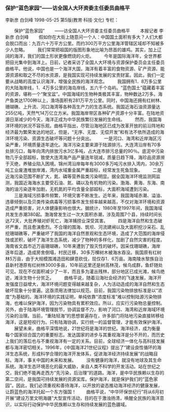 ### 保护“蓝色家园”——访全国人大环资委主任委员曲格平
李新彦  白剑峰
1998-05-25
第5版(教育·科技·文化)
专栏：

　　保护“蓝色家园”
　　——访全国人大环资委主任委员曲格平
　　本报记者  李新彦  白剑峰
　　假如你在大街上随意问一个人：中国国土面积有多大？人们大都会脱口而出：九百六十万平方公里。而约300万平方公里海洋管辖区域却不知被多少人忽略。
　　我们常常把祖国的版图形象地比喻为昂首的雄鸡。其实，加上辽阔的海洋，我们的国土形状更像燃烧的火炬。
　　今年是国际海洋年，全世界都把目光集中到海洋上。日前，记者采访了全国人大环境与资源保护委员会主任委员曲格平。他说，中国也是一个海洋大国，海洋有着丰富的食物资源、矿产资源、能源资源和取之不尽的水资源，是我国实现可持续发展的宝贵财富。因此，我们一定要从战略的高度认识海洋，增强全民族的海洋观念。
　　我国拥有1．8万多公里的大陆海岸线，1．4万多公里的海岛岸线，五六千个岛屿。“蓝色国土”蕴藏着丰富的资源，堪称一个“聚宝盆”。中国海域的生物种类极其丰富，物种数达2万多。海产鱼类达1700种以上，渔场面积有281万平方公里。同时，中国海还拥有红树林、珊瑚礁、上升流、河口海湾等各种高生产力的生态系统。我国近海石油资源量达255亿吨，天然气14万亿立方米。我国海岸带区各种矿产资源十分丰富。在陆地资源日渐减少的今天，海洋正成为中华民族繁衍发展的生命线。
　　然而，我国海洋环境的状况不容乐观。曲格平指出，尽管沿海地区已成为改革开放的前沿阵地和经济最为繁荣发达的地区，但是，“无序、无度、无偿开发”和有法不依所造成的海洋环境污染、资源生态破坏等问题十分突出。
　　一是河口、海湾和近岸海区污染严重，环境质量逐年退化。海洋污染主要来源于陆源排污。大连湾沿岸有70多处排污口，每年向湾内排放污水3亿多吨，占大连市排污总量的90％。底泥中污染物几乎全部超标，致使大连湾海产品产量连年锐减，质量日趋下降，海珍品资源濒于灭绝，养殖业陷入困境。锦州湾沿岸每年有3000多万吨污水排入湾内，30余万吨工业废渣堆放岸滩，湾内水域重金属严重超标，经常发生死鱼现象。
　　二是近海污染范围不断扩大，氮、磷等营养盐类污染明显。据全国海洋环境监测网监测，我国近海海水主要受石油、氮、磷以及有机物的污染。渤海、黄海、东海、南海的油污染逐年加剧，无机氮的平均含量全部超标，大面积海域遭到污染。
　　三是海域污损事件频繁，环境灾害不断发生。近年来，我国海域赤潮、溢油、违章倾倒以及贝类传染病毒等污损事件发生频率越来越高，不仅对海洋环境和资源造成严重损害，对人体健康影响也很大。据统计，1980年至1997年间，我国海域共发生赤潮380起。渤海曾发生过一次大面积赤潮，涉及周围7个县，持续时间长达72天，大批养殖对虾死亡，海洋捕捞业深受其害。
　　四是海洋自然和生态破坏严重，而且愈演愈烈。不合理的围海、筑坝、河流建闸以及大面积挖沙采石、乱挖珊瑚礁等，严重破坏了我国的海洋自然景观和生态环境，造成了大范围的海岸侵蚀或淤积，破坏了海洋生态系统，减少了物种的多样化，加剧了自然灾害的程度。海南省文昌市近万亩珊瑚礁，10年来遭到了毁灭性的破坏。因采伐珊瑚礁，海岸逐年后退，造成房舍倒塌，村民迁移，30多万棵树木被海水吞没。我国原有红树林5万亩，由于大规模围滩造田和肆意砍伐，现仅存1．6万亩。海南陵水黎族自治县新村港原有红树林3000多亩，10年前这里还是树高林茂，候鸟成群，鱼虾随处可见。现在不仅面积减少了一半，而且多为灌丛残林，部分地区已成光滩，候鸟绝迹，滩涂生物十分贫乏。
　　曲格平说，随着沿海社会经济的飞速发展，海洋开发强度日益增大，海洋环境问题变得越来越复杂，人为活动造成的海洋自然和生态破坏现象十分普遍。这亟须用法律加以规范。目前，我国污染物排放标准是以“浓度”为基础的。海洋环境的实践证明，单纯依靠“浓度标准”难以控制陆源污染物排海，也难以保护海洋，因为污染物具有累积效应。所以，应实行污染物总量控制。另外，由于陆海环境管理脱节，协调监督不力，影响了河口、海湾和近岸海域环境污染的治理。当前，“重陆轻海”的思想普遍存在，许多部门将陆地污染直接转移给海洋，这是短视行为。只有陆海协调，实行统一的监督管理，才能有效保护海洋。
　　展望未来，曲格平深情地说，21世纪将是海洋的世纪。海洋经济，成为衡量每个国家综合国力的重要标志。发达国家的进步与其重视海洋是分不开的，而历史上我们的落后也与不重视海洋有一定的关系。目前，全球经济一体化与高科技发展都与海洋密切相关。1996年，《中国海洋21世纪议程》提出了“建设良性循环的海洋生态系统，形成科学合理的海洋开发体系，促进海洋经济持续发展”的战略目标。海洋，事关中国的未来和发展。
　　没有健康的海洋，就没有地球及其生命系统。海洋生态环境恶化的最大威胁，来自人类不科学的开发活动。站在世纪之交，我们绝不能再走西方“先污染，后治理”的道路。海洋，是中华民族赖以生存的第二空间，是我国可持续发展的资源宝库。保护海洋，就是保护我们的“蓝色家园”。因此，我们必须重视和善待海洋，以开放的姿态推动海洋经济的健康发展，让蔚蓝色的海洋托起一个东方强国！
　　曲格平说，“中华环保世纪行”将从6月初开展“建设万里文明海疆”大型宣传活动，目的在于激浊扬清，唤醒全民族的海洋意识，以实际行动保护中华民族赖以生存和持续发展的蓝色疆域。
